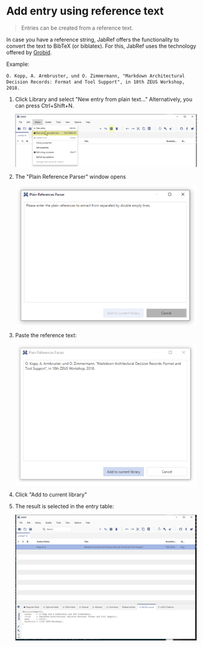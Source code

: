 # Add entry using reference text

> Entries can be created from a reference text.

In case you have a reference string, JabRef offers the functionality to convert the text to BibTeX \(or biblatex\). For this, JabRef uses the technology offered by [Grobid](https://github.com/kermitt2/grobid).

Example:

```text
O. Kopp, A. Armbruster, und O. Zimmermann, "Markdown Architectural Decision Records: Format and Tool Support", in 10th ZEUS Workshop, 2018.
```

1. Click Library and select "New entry from plain text..." Alternatively, you can press Ctrl+Shift+N.

   ![New entry from plain text](../.gitbook/assets/new-entry-from-plain-text-step-1.png)

2. The "Plain Reference Parser" window opens

   ![Plain Reference Parser](../.gitbook/assets/new-entry-from-plain-text-step-2.png)

3. Paste the reference text:

   ![Paste](../.gitbook/assets/new-entry-from-plain-text-step-3.png)

4. Click "Add to current library"
5. The result is selected in the entry table:

   ![Result of Grobid Parsing](../.gitbook/assets/new-entry-from-plain-text-step-4.png)

